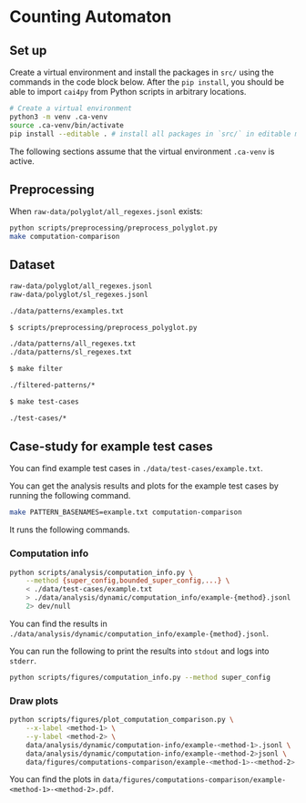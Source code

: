 # Counting Automaton

## Set up

Create a virtual environment and install the packages in `src/` using the commands in the code block below.
After the `pip install`, you should be able to import `cai4py` from Python scripts in arbitrary locations.

```bash
# Create a virtual environment
python3 -m venv .ca-venv
source .ca-venv/bin/activate
pip install --editable . # install all packages in `src/` in editable mode (no need to reinstall after making changes)
```

The following sections assume that the virtual environment `.ca-venv` is active.

## Preprocessing

When `raw-data/polyglot/all_regexes.jsonl` exists:

```bash
python scripts/preprocessing/preprocess_polyglot.py
make computation-comparison
```

## Dataset

```bash
raw-data/polyglot/all_regexes.jsonl
raw-data/polyglot/sl_regexes.jsonl

./data/patterns/examples.txt

$ scripts/preprocessing/preprocess_polyglot.py

./data/patterns/all_regexes.txt
./data/patterns/sl_regexes.txt

$ make filter

./filtered-patterns/*

$ make test-cases

./test-cases/*
```

## Case-study for example test cases

You can find example test cases in `./data/test-cases/example.txt`.

You can get the analysis results and plots for the example test cases by
running the following command.

```bash
make PATTERN_BASENAMES=example.txt computation-comparison
```

It runs the following commands.

### Computation info

```bash
python scripts/analysis/computation_info.py \
    --method {super_config,bounded_super_config,...} \
    < ./data/test-cases/example.txt
    > ./data/analysis/dynamic/computation_info/example-{method}.jsonl
    2> dev/null
```

You can find the results in
`./data/analysis/dynamic/computation_info/example-{method}.jsonl`.

You can run the following to print the results into `stdout` and logs into
`stderr`.

```bash
python scripts/figures/computation_info.py --method super_config
```

### Draw plots

```bash
python scripts/figures/plot_computation_comparison.py \
    --x-label <method-1> \
    --y-label <method-2> \
    data/analysis/dynamic/computation-info/example-<method-1>.jsonl \
    data/analysis/dynamic/computation-info/example-<method-2>jsonl \
    data/figures/computations-comparison/example-<method-1>-<method-2>.pdf
```

You can find the plots in
`data/figures/computations-comparison/example-<method-1>-<method-2>.pdf`.
